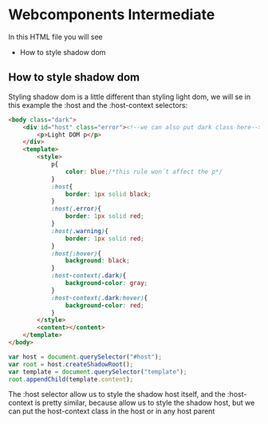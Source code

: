 # Webcomponents Intermediate
In this HTML file you will see
- How to style shadow dom

## How to style shadow dom
Styling shadow dom is a little different than styling light dom, we will se in this example the :host and the :host-context selectors:

```html
<body class="dark">
	<div id="host" class="error"><!--we can also put dark class here-->
		<p>Light DOM p</p>
	</div>
	<template>
		<style>
			p{
				color: blue;/*this rule won´t affect the p*/
			}
			:host{
				border: 1px solid black;
			}
			:host(.error){
				border: 1px solid red;
			}
			:host(.warning){
				border: 1px solid red;
			}
			:host(:hover){
				background: black;
			}
			:host-context(.dark){
				background-color: gray;
			}
			:host-context(.dark:hover){
				background-color: red;
			}
		</style>
		<content></content>
	</template>
</body>
```

```javascript
var host = document.querySelector("#host");
var root = host.createShadowRoot();
var template = document.querySelector("template");
root.appendChild(template.content);
```

The :host selector allow us to style the shadow host itself, and the :host-context is pretty similar, because allow us to style the shadow host, but we can put the host-context class in the host or in any host parent
